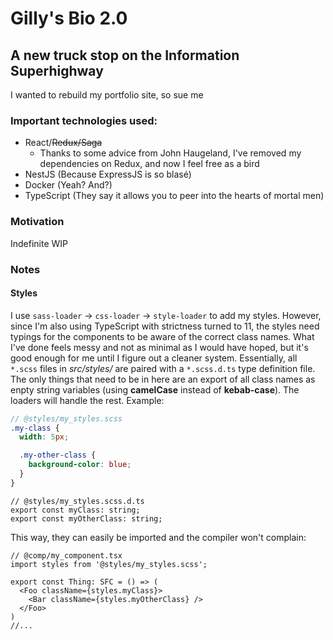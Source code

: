 # Gilly's Bio 2.0
## A new truck stop on the Information Superhighway

I wanted to rebuild my portfolio site, so sue me

### Important technologies used:
- React/~~Redux/Saga~~
  - Thanks to some advice from John Haugeland, I've removed my dependencies on Redux, and now I feel free as a bird 
- NestJS (Because ExpressJS is so blasé)
- Docker (Yeah? And?)
- TypeScript (They say it allows you to peer into the hearts of mortal men)

### Motivation

Indefinite WIP

### Notes

#### Styles

I use `sass-loader` -> `css-loader` -> `style-loader` to add my styles. However, since I'm also using TypeScript with strictness turned to 11, the styles need typings for the components to be aware of the correct class names. What I've done feels messy and not as minimal as I would have hoped, but it's good enough for me until I figure out a cleaner system. Essentially, all `*.scss` files in  _src/styles/_ are paired with a `*.scss.d.ts` type definition file. The only things that need to be in here are an export of all class names as enpty string variables (using **camelCase** instead of **kebab-case**). The loaders will handle the rest. Example:

```SCSS
// @styles/my_styles.scss
.my-class {
  width: 5px;

  .my-other-class {
    background-color: blue;
  }
}
```

```TS
// @styles/my_styles.scss.d.ts
export const myClass: string;
export const myOtherClass: string;
```

This way, they can easily be imported and the compiler won't complain:

```TSX
// @comp/my_component.tsx
import styles from '@styles/my_styles.scss';

export const Thing: SFC = () => (
  <Foo className={styles.myClass}>
    <Bar className={styles.myOtherClass} />
  </Foo>
)
//...
```